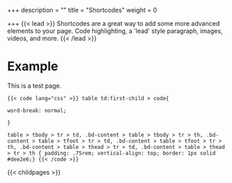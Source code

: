 +++
description = ""
title = "Shortcodes"
weight = 0

+++
{{< lead >}}
Shortcodes are a great way to add some more advanced elements to your page. Code highlighting, a 'lead' style paragraph, images, videos, and more.
{{< /lead >}}

# Example

This is a test page.

    {{< code lang="css" >}} table td:first-child > code{
    
    word-break: normal;
    
    }
    
    table > tbody > tr > td, .bd-content > table > tbody > tr > th, .bd-content > table > tfoot > tr > td, .bd-content > table > tfoot > tr > th, .bd-content > table > thead > tr > td, .bd-content > table > thead > tr > th { padding: .75rem; vertical-align: top; border: 1px solid #dee2e6;} {{< /code >}}

{{< childpages >}}